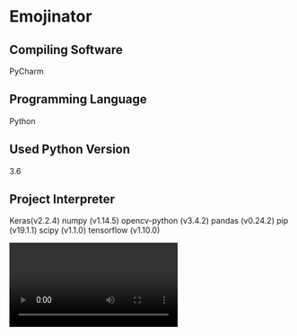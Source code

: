# Emojinator

## Compiling Software 

PyCharm

## Programming Language

Python

## Used Python Version 

3.6

## Project Interpreter
Keras(v2.2.4)
numpy (v1.14.5)
opencv-python (v3.4.2)
pandas (v0.24.2)
pip (v19.1.1)
scipy (v1.1.0)
tensorflow (v1.10.0)

![](https://github.com/Devasish988/Emojinator/blob/master/GestureRecog.mp4)
